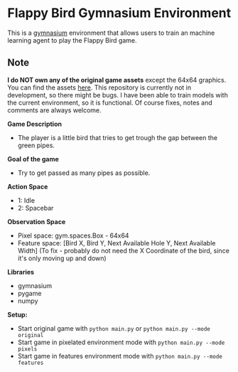 # Flappy Bird Gymnasium Environment

This is a <a href="https://gymnasium.farama.org/">gymnasium<a/> environment that allows users to train an machine learning agent to play the Flappy Bird game.

## Note
**I do NOT own any of the original game assets** except the 64x64 graphics. You can find the assets <a href="https://github.com/samuelcust/flappy-bird-assets">here</a>.
This repository is currently not in development, so there might be bugs. I have been able to train models with the current environment, so it is functional. Of course fixes, notes and comments are always welcome.

**Game Description**
* The player is a little bird that tries to get trough the gap between the green pipes.

**Goal of the game**
* Try to get passed as many pipes as possible.

**Action Space**
* 1: Idle
* 2: Spacebar

**Observation Space**
* Pixel space: gym.spaces.Box - 64x64
* Feature space: [Bird X, Bird Y, Next Available Hole Y, Next Available Width] (To fix - probably do not need the X Coordinate of the bird, since it's only moving up and down)

**Libraries**
* gymnasium
* pygame
* numpy

**Setup:**
* Start original game with `python main.py` or `python main.py --mode original`
* Start game in pixelated environment mode with `python main.py --mode pixels`
* Start game in features environment mode with `python main.py --mode features`
